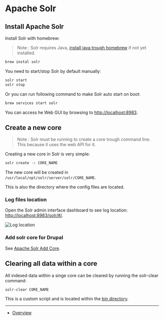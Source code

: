 # Apache Solr

## Install Apache Solr

Install Solr with homebrew:

> Note : Solr requires Java, [install java trough homebrew](./Java.md) if not
yet installed.

```bash
brew instal solr
```

You need to start/stop Solr by default manually:

```bash
solr start
solr stop
```

Or you can run following command to make Solr auto start on boot:

```bash
brew services start solr
```

You can access he Web GUI by browsing to 
[http://localhost:8983](http://localhost:8983).

## Create a new core

> Note : Solr must be running to create a core trough command line. This because
> it uses the web API for it.

Creating a new core in Solr is very simple:

```bash
solr create -c CORE_NAME
```
   
The new core will be created in `/usr/local/opt/solr/server/solr/CORE_NAME`.
   
This is also the directory where the config files are located.

### Log files location

Open the Solr admin interface dashboard to see log location: 
[http://localhost:8983/solr/#/](http://localhost:8983/solr/#/).

![Log location](./media/ApacheSolr-logs.png)

### Add solr core for Drupal

See [Apache Solr Add Core](../HowTo/Apache-Solr-Add-Core.md).

## Clearing all data within a core

All indexed data within a singe core can be cleared by running the solr-clear
command:

```bash
solr-clear CORE_NAME
```

This is a custom script and is located within the [bin directory](../../bin).

---

* [Overview](../README.md)
